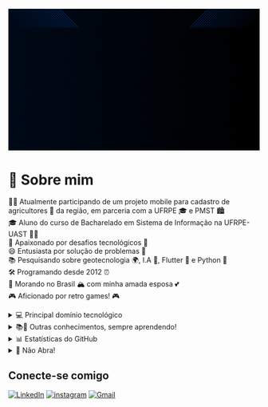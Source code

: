 
![GIF Bruno](assets/bruno.gif)

# 👾 Sobre mim  <br>
   🧑‍💻  Atualmente participando de um projeto mobile para cadastro de agricultores 🌾 da região, em parceria com a UFRPE 🎓 e PMST 🏙️<br>
   🎓  Aluno do curso de Bacharelado em Sistema de Informação na UFRPE-UAST 👨‍🎓<br>
   🌟  Apaixonado por desafios tecnológicos 🚀<br>
   😄  Entusiasta por solução de problemas 🧩<br>
   📚  Pesquisando sobre geotecnologia 🌍, I.A 🤖, Flutter 📱 e Python 🐍<br>
   🛠️  Programando desde 2012 ⏰<br>
   🏡  Morando no Brasil 🏔️ com minha amada esposa 💕<br>
   🎮  Aficionado por retro games! 🎮<br>

   []()
    <details>
    <summary>💻 Principal domínio tecnológico</summary>
    [![GitHub](https://img.shields.io/badge/GitHub-003?style=for-the-badge&logo=github)](https://docs.github.com/)
    [![Git](https://img.shields.io/badge/Git-003?style=for-the-badge&logo=git&logoColor=fff)](https://git-scm.com/doc)
    [![Flutter](https://img.shields.io/badge/Flutter-003?style=for-the-badge&logo=flutter&logoColor=fff)](https://git-scm.com/doc)
    [![Dart](https://img.shields.io/badge/Dart-003?style=for-the-badge&logo=dart&logoColor=fff)](https://git-scm.com/doc)
    [![Python](https://img.shields.io/badge/Python-003?style=for-the-badge&logo=python&logoColor=fff)](https://git-scm.com/doc)
    [![VSCode](https://img.shields.io/badge/VsCode-003?style=for-the-badge&logo=visual-studio-code&logoColor=fff)](https://git-scm.com/doc)
    ![Arduino](https://img.shields.io/badge/-Arduino-003?style=for-the-badge&logo=Arduino&logoColor=white)
    ![Firebase](https://img.shields.io/badge/firebase-003?style=for-the-badge&logo=firebase&logoColor=white)
    ![Figma](https://img.shields.io/badge/figma-003?style=for-the-badge&logo=figma&logoColor=white)
    ![Canva](https://img.shields.io/badge/Canva-003?style=for-the-badge&logo=Canva&logoColor=white)
    </details>
    <details>
    <summary>📚🌱 Outras conhecimentos, sempre aprendendo!</summary>
    <p>
    ![Docker](https://img.shields.io/badge/Docker-003?style=for-the-badge&logo=docker&logoColor=white)
    ![Swift](https://img.shields.io/badge/swift-003?style=for-the-badge&logo=swift&logoColor=white)
    ![Kotlin](https://img.shields.io/badge/kotlin-003?style=for-the-badge&logo=kotlin&logoColor=white)
    ![React Native](https://img.shields.io/badge/react_native-003?style=for-the-badge&logo=react&logoColor=white)
    ![JavaScript](https://img.shields.io/badge/javascript-003?style=for-the-badge&logo=javascript&logoColor=white)
    ![Java](https://img.shields.io/badge/java-003?style=for-the-badge&logo=openjdk&logoColor=white)
    ![C++](https://img.shields.io/badge/c++-003?style=for-the-badge&logo=c%2B%2B&logoColor=white)
    ![PHP](https://img.shields.io/badge/php-003?style=for-the-badge&logo=php&logoColor=white)
    ![HTML5](https://img.shields.io/badge/html5-003?style=for-the-badge&logo=html5&logoColor=white)
    ![Nginx](https://img.shields.io/badge/nginx-003?style=for-the-badge&logo=nginx&logoColor=white)
    ![Apache](https://img.shields.io/badge/apache-003?style=for-the-badge&logo=apache&logoColor=white)
    ![MongoDB](https://img.shields.io/badge/MongoDB-003?style=for-the-badge&logo=mongodb&logoColor=white)
    ![Angular](https://img.shields.io/badge/angular-003?style=for-the-badge&logo=angular&logoColor=white)
    ![Laravel](https://img.shields.io/badge/laravel-003?style=for-the-badge&logo=laravel&logoColor=white)
    ![React](https://img.shields.io/badge/react-003?style=for-the-badge&logo=react&logoColor=white)
    ![NPM](https://img.shields.io/badge/NPM-003?style=for-the-badge&logo=npm&logoColor=white)
    ![Django](https://img.shields.io/badge/django-003?style=for-the-badge&logo=django&logoColor=white)
    ![Next JS](https://img.shields.io/badge/Next-003?style=for-the-badge&logo=next.js&logoColor=white)
    ![NodeJS](https://img.shields.io/badge/node.js-003?style=for-the-badge&logo=node.js&logoColor=white)
    ![OpenGL](https://img.shields.io/badge/OpenGL-003?style=for-the-badge&logo=white)
    ![Gradle](https://img.shields.io/badge/Gradle-003?style=for-the-badge&logo=Gradle&logoColor=white)
    ![CMake](https://img.shields.io/badge/CMake-003?style=for-the-badge&logo=cmake&logoColor=white)
    </p>
    </details>
    <details>
    <summary>📊 Estatísticas do GitHub</summary>
    <p>
    ![GitHub Stats](https://github-readme-stats.vercel.app/api?username=arthsson&theme=transparent&bg_color=003&border_color=fff&show_icons=true&icon_color=fff&title_color=fff&text_color=FFF)
    ![Top Langs](https://github-readme-stats-git-masterrstaa-rickstaa.vercel.app/api/top-langs/?username=arthsson&layout=compact&bg_color=003&border_color=fff&title_color=fff&text_color=FFF)
    </p>
    </details>
    <details>
    <summary>🚫 Não Abra!</summary>
    <pre>
  Ei, eu disse para não abrir!
   Mas já que está aqui, quer ouvir uma piada?
   Por que a ULA se sentiu mal depois de um longo dia de trabalho?
   Porque tinha feito muitos cálculos e precisava de um "bit" de descanso!
 Gostou da piada?
!</pre>
    </details>

## Conecte-se comigo
[![LinkedIn](https://img.shields.io/badge/LinkedIn-003?style=for-the-badge&logo=linkedin&logoColor=fff)](https://www.linkedin.com/in/bruno-arthsson/)
[![instagram](https://img.shields.io/badge/Instagram-003?style=for-the-badge&logo=instagram&logoColor=fff)](https://www.instagram.com/b_arthsson/)
[![Gmail](https://img.shields.io/badge/Gmail-003?style=for-the-badge&logo=gmail&logoColor=fff)](mailto:arthzzon@gmailcom)

